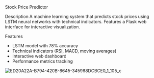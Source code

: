 Stock Price Predictor

Description
A machine learning system that predicts stock prices using LSTM neural networks with technical indicators. Features a Flask web interface for interactive visualization.

Features
- LSTM model with 78% accuracy
- Technical indicators (RSI, MACD, moving averages)
- Interactive web dashboard
- Performance metrics tracking
  
![ED20A22A-B794-420B-8645-345968DCBCE0_1_105_c](https://github.com/user-attachments/assets/1da4a31b-1e97-4bee-b0ef-893dc24309b1)
